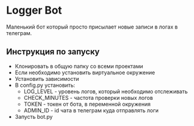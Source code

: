 # Logger Bot
Маленький бот который просто присылает новые записи в логах в телеграм.

## Инструкция по запуску

- Клонировать в общую папку со всеми проектами
- Если необходимо установить виртуальное окружение
- Установить зависимости
- В config.py установить:
  - LOG_LEVEL - уровень логов, который необходимо отслеживать
  - CHECK_MINUTES - частота проверки новых логов
  - TOKEN - токен от бота, в переменной окружения
  - ADMIN_ID - id чата в телеграм куда отправлять логи
- Запусть bot.py
